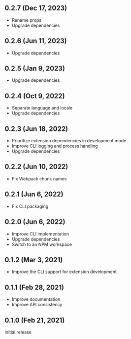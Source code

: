 ## 0.2.7 (Dec 17, 2023)

-   Rename props
-   Upgrade dependencies

## 0.2.6 (Jun 11, 2023)

-   Upgrade dependencies

## 0.2.5 (Jan 9, 2023)

-   Upgrade dependencies

## 0.2.4 (Oct 9, 2022)

-   Separate language and locale
-   Upgrade dependencies

## 0.2.3 (Jun 18, 2022)

-   Prioritize extension dependencies in development mode
-   Improve CLI logging and process handling
-   Upgrade dependencies

## 0.2.2 (Jun 10, 2022)

-   Fix Webpack chunk names

## 0.2.1 (Jun 6, 2022)

-   Fix CLI packaging

## 0.2.0 (Jun 6, 2022)

-   Improve CLI implementation
-   Upgrade dependencies
-   Switch to an NPM workspace

## 0.1.2 (Mar 3, 2021)

-   Improve the CLI support for extension development

## 0.1.1 (Feb 28, 2021)

-   Improve documentation
-   Improve API consistency

## 0.1.0 (Feb 21, 2021)

Initial release
